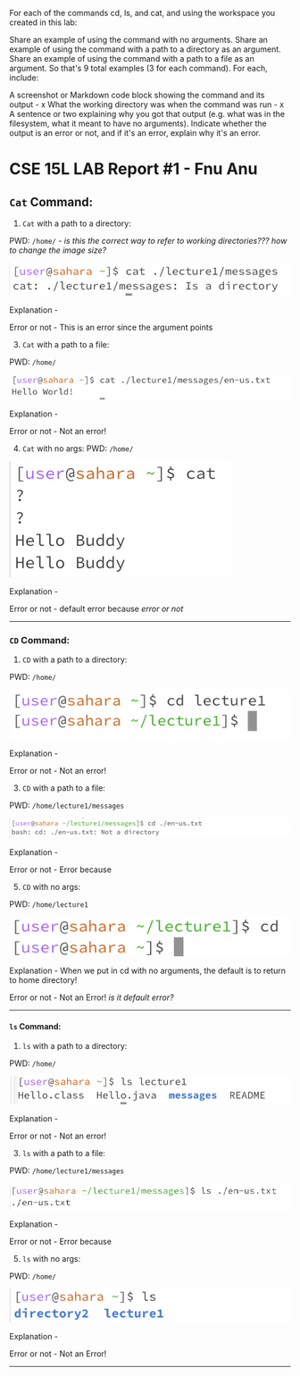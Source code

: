 For each of the commands cd, ls, and cat, and using the workspace you created in this lab:

Share an example of using the command with no arguments.
Share an example of using the command with a path to a directory as an argument.
Share an example of using the command with a path to a file as an argument.
So that's 9 total examples (3 for each command). For each, include:

A screenshot or Markdown code block showing the command and its output - x
What the working directory was when the command was run - x
A sentence or two explaining why you got that output (e.g. what was in the filesystem, what it meant to have no arguments).
Indicate whether the output is an error or not, and if it's an error, explain why it's an error.

# CSE 15L LAB Report #1 - Fnu Anu

## **`Cat` Command:**

1) `Cat` with a path to a directory:
   
 PWD: `/home/` - *is this the correct way to refer to working directories???*
 *how to change the image size?*
 
 ![Image](cat-directory.png)

 Explanation - 

 Error or not - This is an error since the argument points 

3) `Cat` with a path to a file:
   
 PWD: `/home/`
 
 ![Image](cat-filePath.png)

Explanation - 

Error or not -  Not an error!

4) `Cat` with no args:
 PWD: `/home/`

![Image](cat-noArgs.png)

 Explanation - 
 
 Error or not - default error because *error or not*
  ___
   
### **`CD` Command:**
1) `CD` with a path to a directory:
   
 PWD: `/home/`

   ![Image](cd-directory.png)

 Explanation - 
 
 Error or not - Not an error!
   
3) `CD` with a path to a file:

 PWD: `/home/lecture1/messages`

   ![Image](cd-filePath.png)

 Explanation - 
 
 Error or not - Error because 

5) `CD` with no args: 

 PWD: `/home/lecture1`

   ![Image](cd-noArgs.png)

 Explanation - When we put in cd with no arguments, the default is to return to home directory!
 
 Error or not - Not an Error! *is it default error?*
   ___

#### **`ls` Command:**
1) `ls` with a path to a directory:

 PWD: `/home/`

   ![Image](ls-directory.png)
 
 Explanation - 
 
 Error or not - Not an error!

3) `ls` with a path to a file:

 PWD: `/home/lecture1/messages`

   ![Image](ls-filePath.png)

 Explanation - 
 
 Error or not - Error because 

5) `ls` with no args:
   
 PWD: `/home/`

   ![Image](ls-noArgs.png)

  Explanation - 
  
  Error or not - Not an Error!
  ___
   
